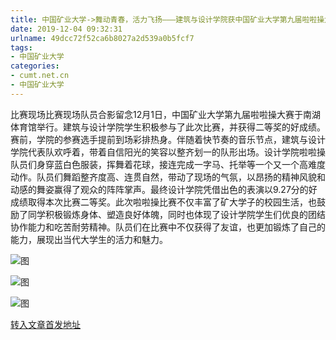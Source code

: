 ```yaml
---
title: 中国矿业大学->舞动青春，活力飞扬———建筑与设计学院获中国矿业大学第九届啦啦操大赛二等奖 | cumt.net.cn
date: 2019-12-04 09:32:31
urlname: 49dcc72f52ca6b8027a2d539a0b5fcf7
tags: 
- 中国矿业大学
categories:
- cumt.net.cn
- 中国矿业大学
---
```

比赛现场比赛现场队员合影留念12月1日，中国矿业大学第九届啦啦操大赛于南湖体育馆举行。建筑与设计学院学生积极参与了此次比赛，并获得二等奖的好成绩。赛前，学院的参赛选手提前到场彩排热身。伴随着快节奏的音乐节点，建筑与设计学院代表队欢呼着，带着自信阳光的笑容以整齐划一的队形出场。设计学院啦啦操队员们身穿蓝白色服装，挥舞着花球，接连完成一字马、托举等一个又一个高难度动作。队员们舞蹈整齐度高、连贯自然，带动了现场的气氛，以昂扬的精神风貌和动感的舞姿赢得了观众的阵阵掌声。最终设计学院凭借出色的表演以9.27分的好成绩取得本次比赛二等奖。此次啦啦操比赛不仅丰富了矿大学子的校园生活，也鼓励了同学积极锻炼身体、塑造良好体魄，同时也体现了设计学院学生们优良的团结协作能力和吃苦耐劳精神。队员们在比赛中不仅获得了友谊，也更加锻炼了自己的能力，展现出当代大学生的活力和魅力。

![图](http://192.168.105.2/_upload/article/images/4a/21/d952e0c54216ad15c89dd9ec9fa0/e225d5e3-6287-4893-b2eb-8e93451963e4.jpg)

![图](http://192.168.105.2/_upload/article/images/4a/21/d952e0c54216ad15c89dd9ec9fa0/f4c71e4c-9f52-474b-8e55-60f916d9dc12.jpg)

![图](http://192.168.105.2/_upload/article/images/4a/21/d952e0c54216ad15c89dd9ec9fa0/85f87491-10a9-4777-b57d-3b8e431ba24c.jpg)

[转入文章首发地址](http://xwzx.cumt.edu.cn/6e/28/c523a552488/page.htm)